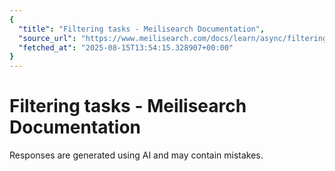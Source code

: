 ```yaml
---
{
  "title": "Filtering tasks - Meilisearch Documentation",
  "source_url": "https://www.meilisearch.com/docs/learn/async/filtering_tasks",
  "fetched_at": "2025-08-15T13:54:15.328907+00:00"
}
---
```


# Filtering tasks - Meilisearch Documentation

Responses are generated using AI and may contain mistakes.
